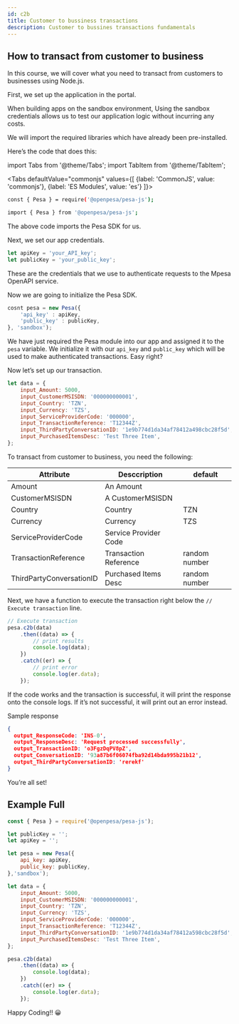 ```yaml
---
id: c2b
title: Customer to bussiness transactions
description: Customer to bussines transactions fundamentals
---
```


## How to transact from customer to business

In this course, we will cover what you need to transact from customers to businesses using Node.js.

First, we set up the application in the portal.

When building apps on the sandbox environment, Using the sandbox credentials allows us to test our application logic without incurring any costs.

We will import the required libraries which have already been pre-installed.

Here’s the code that does this:

import Tabs from '@theme/Tabs';
import TabItem from '@theme/TabItem';


<Tabs
  defaultValue="commonjs"
  values={[
    {label: 'CommonJS', value: 'commonjs'},
    {label: 'ES Modules', value: 'es'}
  ]}>
  <TabItem value="commonjs">

  ```sh
  const { Pesa } = require('@openpesa/pesa-js');
  ```

  </TabItem>
  <TabItem value="es">

  ```sh
  import { Pesa } from '@openpesa/pesa-js';  
  ```

  </TabItem>

</Tabs>


The above code imports the Pesa SDK for us.

Next, we set our app credentials.

```js
let apiKey = 'your_API_key';
let publicKey = 'your_public_key';
```

These are the credentials that we use to authenticate requests to the Mpesa OpenAPI service.

Now we are going to initialize the Pesa SDK.

```js
cosnt pesa = new Pesa({
    'api_key' : apiKey,
    'public_key' : publicKey,
}, 'sandbox');

```

We have just required the Pesa module into our app and assigned it to the `pesa` variable. We initialize it with our `api_key` and `public_key` which will be used to make authenticated transactions. Easy right?

Now let’s set up our transaction.

```js
let data = {
    input_Amount: 5000,
    input_CustomerMSISDN: '000000000001',
    input_Country: 'TZN',
    input_Currency: 'TZS',
    input_ServiceProviderCode: '000000',
    input_TransactionReference: 'T12344Z',
    input_ThirdPartyConversationID: '1e9b774d1da34af78412a498cbc28f5d',
    input_PurchasedItemsDesc: 'Test Three Item',
};
```

To transact from customer to business, you need the following:

| Attribute                | Desccription               | default |
| ------------------------ | -------------------------- |---- |
| Amount                   | An Amount                  ||
| CustomerMSISDN           | A CustomerMSISDN           ||
| Country                  | Country                    |TZN|
| Currency                 | Currency                   |TZS|
| ServiceProviderCode      | Service Provider Code      ||
| TransactionReference     | Transaction Reference      |random number|
| ThirdPartyConversationID | Purchased Items Desc       |random number|

Next, we have a function to execute the transaction right below the `// Execute transaction` line.

```js
// Execute transaction
pesa.c2b(data)
    .then((data) => {
        // print results
        console.log(data);
    })
    .catch((er) => {
        // print error
        console.log(er.data);
    });
```

If the code works and the transaction is successful, it will print the response onto the console logs. If it’s not successful, it will print out an error instead.

Sample response

```json
{
  output_ResponseCode: 'INS-0',
  output_ResponseDesc: 'Request processed successfully',
  output_TransactionID: 'o3FgzDqPV8pZ',
  output_ConversationID: '93a87b6f06074fba92d14bda995b21b12',
  output_ThirdPartyConversationID: 'rerekf'
}
```

You’re all set!

## Example Full

```js
const { Pesa } = require('@openpesa/pesa-js');

let publicKey = '';
let apiKey = '';

let pesa = new Pesa({
    api_key: apiKey,
    public_key: publicKey,
},'sandbox');

let data = {
    input_Amount: 5000,
    input_CustomerMSISDN: '000000000001',
    input_Country: 'TZN',
    input_Currency: 'TZS',
    input_ServiceProviderCode: '000000',
    input_TransactionReference: 'T12344Z',
    input_ThirdPartyConversationID: '1e9b774d1da34af78412a598cbc28f5d',
    input_PurchasedItemsDesc: 'Test Three Item',
};

pesa.c2b(data)
    .then((data) => {
        console.log(data);
    })
    .catch((er) => {
        console.log(er.data);
    });
```

Happy Coding!! 😀
